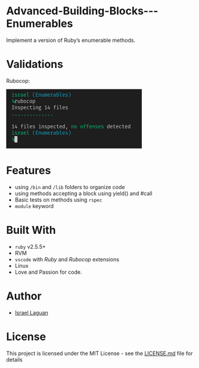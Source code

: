 # Advanced-Building-Blocks---Enumerables
Implement a version of Ruby’s enumerable methods.

# Validations

Rubocop: 

![rubocop-validation](rubocop.png)

# Features

* using `/bin` and `/lib` folders to organize code
* using methods accepting a block using yield() and #call
* Basic tests on methods using `rspec`
* `module` keyword

# Built With

* `ruby` v2.5.5+
* RVM
* `vscode` with _Ruby_ and _Rubocop_ extensions
* Linux
* Love and Passion for code.

# Author

* [Israel Laguan](https://github.com/Israel-Laguan)

# License

This project is licensed under the MIT License - see the [LICENSE.md](LICENSE.md) file for details 
